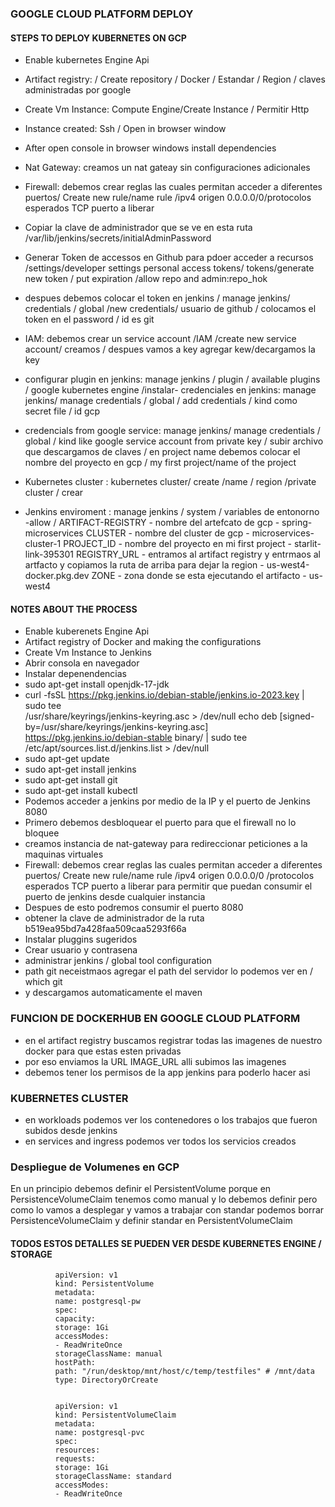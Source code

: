 ### GOOGLE CLOUD PLATFORM DEPLOY 
#### STEPS TO DEPLOY KUBERNETES ON GCP
- Enable kubernetes Engine Api 

- Artifact registry: / Create repository / Docker / Estandar / Region / claves administradas por google

- Create Vm Instance: Compute Engine/Create Instance / Permitir Http

- Instance created: Ssh / Open in browser window

- After open console in browser windows install dependencies 

- Nat Gateway: creamos un nat gateay sin configuraciones adicionales

- Firewall: debemos crear reglas las cuales permitan acceder a diferentes puertos/
 Create new rule/name rule /ipv4 origen 0.0.0.0/0/protocolos esperados TCP puerto a liberar

- Copiar la clave de administrador que se ve en esta ruta /var/lib/jenkins/secrets/initialAdminPassword

- Generar Token de accessos en Github para pdoer acceder a recursos /settings/developer settings
personal access tokens/ tokens/generate new token / put expiration /allow repo and admin:repo_hok

- despues debemos colocar el token en jenkins / manage jenkins/ credentials / global 
/new credentials/ usuario de github / colocamos el token en el password / id es git 

- IAM: debemos crear un service account /IAM /create new service account/ creamos / despues vamos a key
agregar kew/decargamos la key 

- configurar plugin en jenkins: manage jenkins /  plugin / available plugins / google kubernetes engine /instalar- credenciales en jenkins: manage jenkins/ manage credentials / global / add credentials
/ kind como secret file / id gcp

- credencials from google service: manage jenkins/ manage credentials / global / kind like
google service account from private key / subir archivo que descargamos de claves /  en project name debemos colocar el nombre del proyecto en gcp
/ my first project/name of the project 

- Kubernetes cluster : kubernetes cluster/ create /name / region /private cluster / crear

- Jenkins enviroment : manage jenkins / system / variables de entonorno -allow /
ARTIFACT-REGISTRY - nombre del artefcato de gcp - spring-microservices
CLUSTER - nombre del cluster de gcp - microservices-cluster-1
PROJECT_ID - nombre del proyecto en mi first project - starlit-link-395301
REGISTRY_URL - entramos al artifact registry y entrmaos al artfacto y copiamos la ruta de arriba para dejar la region - us-west4-docker.pkg.dev
ZONE - zona donde se esta ejecutando el artifacto - us-west4

#### NOTES ABOUT THE PROCESS
- Enable kuberenets Engine Api
- Artifact registry of Docker and making the configurations
- Create Vm Instance to Jenkins
- Abrir consola en navegador
- Instalar depenendencias
- sudo apt-get install openjdk-17-jdk
- curl -fsSL https://pkg.jenkins.io/debian-stable/jenkins.io-2023.key | sudo tee \
  /usr/share/keyrings/jenkins-keyring.asc > /dev/null
  echo deb [signed-by=/usr/share/keyrings/jenkins-keyring.asc] \
  https://pkg.jenkins.io/debian-stable binary/ | sudo tee \
  /etc/apt/sources.list.d/jenkins.list > /dev/null
- sudo apt-get update
- sudo apt-get install jenkins
- sudo apt-get install git
- sudo apt-get install kubectl
- Podemos acceder a jenkins por medio de la IP y el puerto de Jenkins 8080
- Primero debemos desbloquear el puerto para que el firewall no lo bloquee
- creamos instancia de nat-gateway para redireccionar peticiones a la maquinas virtuales
- Firewall: debemos crear reglas las cuales permitan acceder a diferentes puertos/
  Create new rule/name rule /ipv4 origen 0.0.0.0/0  /protocolos esperados TCP puerto a liberar para permitir que puedan consumir el puerto de jenkins desde cualquier instancia 
- Despues de esto podremos consumir el puerto 8080
- obtener la clave de administrador de la ruta b519ea95bd7a428faa509caa5293f66a
- Instalar pluggins sugeridos
- Crear usuario y contrasena 
- administrar jenkins / global tool configuration
- path git neceistmaos agregar el path del servidor lo podemos ver en / which git
- y descargamos automaticamente el maven

### FUNCION DE DOCKERHUB EN GOOGLE CLOUD PLATFORM
- en el artifact registry buscamos registrar todas las imagenes de nuestro docker para que estas esten privadas
- por eso enviamos la URL IMAGE_URL alli subimos las imagenes
- debemos tener los permisos de la app jenkins para poderlo hacer asi

### KUBERNETES CLUSTER 
- en workloads podemos ver los contenedores o los trabajos que fueron subidos desde jenkins
- en services and ingress podemos ver todos los servicios creados 


### Despliegue de Volumenes en GCP
En un principio debemos definir el PersistentVolume porque en PersistenceVolumeClaim
tenemos como manual y lo debemos definir pero como lo vamos a desplegar y vamos a trabajar con standar
podemos borrar PersistenceVolumeClaim y definir standar en PersistentVolumeClaim

#### TODOS ESTOS DETALLES SE PUEDEN VER DESDE KUBERNETES ENGINE / STORAGE

              apiVersion: v1
              kind: PersistentVolume
              metadata:
              name: postgresql-pw
              spec:
              capacity:
              storage: 1Gi
              accessModes:
              - ReadWriteOnce
              storageClassName: manual
              hostPath:
              path: "/run/desktop/mnt/host/c/temp/testfiles" # /mnt/data
              type: DirectoryOrCreate
        
    
              apiVersion: v1
              kind: PersistentVolumeClaim
              metadata:
              name: postgresql-pvc
              spec:
              resources:
              requests:
              storage: 1Gi
              storageClassName: standard
              accessModes:
              - ReadWriteOnce
